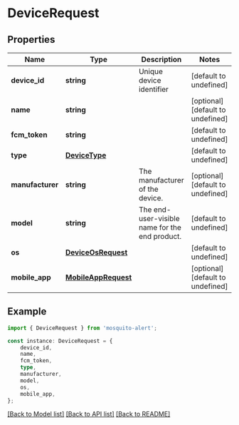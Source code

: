 # DeviceRequest


## Properties

Name | Type | Description | Notes
------------ | ------------- | ------------- | -------------
**device_id** | **string** | Unique device identifier | [default to undefined]
**name** | **string** |  | [optional] [default to undefined]
**fcm_token** | **string** |  | [default to undefined]
**type** | [**DeviceType**](DeviceType.md) |  | [default to undefined]
**manufacturer** | **string** | The manufacturer of the device. | [optional] [default to undefined]
**model** | **string** | The end-user-visible name for the end product. | [default to undefined]
**os** | [**DeviceOsRequest**](DeviceOsRequest.md) |  | [default to undefined]
**mobile_app** | [**MobileAppRequest**](MobileAppRequest.md) |  | [optional] [default to undefined]

## Example

```typescript
import { DeviceRequest } from 'mosquito-alert';

const instance: DeviceRequest = {
    device_id,
    name,
    fcm_token,
    type,
    manufacturer,
    model,
    os,
    mobile_app,
};
```

[[Back to Model list]](../README.md#documentation-for-models) [[Back to API list]](../README.md#documentation-for-api-endpoints) [[Back to README]](../README.md)
